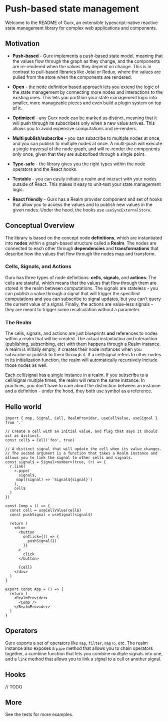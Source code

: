 # Push-based state management 

Welcome to the README of Gurx, an extensible typescript-native reactive state management library for complex web applications and components. 

## Motivation

- **Push-based** - Gurx implements a push-based state model, meaning that the values flow through the graph as they change, and the components are re-rendered when the values they depend on change. This is in contrast to pull-based libraries like Jotai or Redux, where the values are pulled from the store when the components are rendered. 

- **Open** - the node definition based approach lets you extend the logic of the state management by connecting more nodes and interactions to the existing ones. This lets you partition your state management logic into smaller, more manageable pieces and even build a plugin system on top of it. 

- **Optimized** - any Gurx node can be marked as distinct, meaning that it will push through its subscribers only when a new value arrives. This allows you to avoid expensive computations and re-renders. 

- **Multi publish/subscribe** - you can subscribe to multiple nodes at once, and you can publish to multiple nodes at once. A multi-push will execute a single traversal of the node graph, and will re-render the components only once, given that they are subscribed through a single point. 

- **Type-safe** - the library gives you the right types within the node operators and the React hooks.

- **Testable** - you can easily initiate a realm and interact with your nodes outside of React. This makes it easy to unit-test your state management logic. 

- **React friendly** - Gurx has a Realm provider component and set of hooks that allow you to access the values and to publish new values in the given nodes. Under the hood, the hooks use `useSyncExternalStore`.

## Conceptual Overview

The library is based on the concept node **definitions**, which are instantiated into **nodes** within a graph-based structure called a **Realm**. The nodes are connected to each other through **dependencies** and **transformations** that describe how the values that flow through the nodes map and transform. 

### Cells, Signals, and Actions

Gurx has three types of node definitions: **cells**, **signals**, and **actions**. The cells are stateful, which means that the values that flow through them are stored in the realm between computations. The signals are stateless - you can publish a value through a signal that will trigger the specified computations and you can subscribe to signal updates, but you can't query the current value of a signal. Finally, the actions are value-less signals - they are meant to trigger some recalculation without a parameter. 

### The Realm

The cells, signals, and actions are just blueprints **and** references to nodes within a realm that will be created. The actual instantiation and interaction (publishing, subscribing, etc) with them happens through a Realm instance. A realm is initially empty; it creates their node instances when you subscribe or publish to them through it. If a cell/signal refers to other nodes in its initialization function, the realm will automatically recursively include those nodes as well. 

Each cell/signal has a single instance in a realm. If you subscribe to a cell/signal multiple times, the realm will return the same instance. In practices, you don't have to care about the distinction between an instance and a definition - under the hood, they both use symbol as a reference.

## Hello world

```tsx
import { map, Signal, Cell, RealmProvider, useCellValue, useSignal } from '.'

// Create a cell with an initial value, and flag that says it should act as distinct. 
const cell$ = Cell('foo', true)

// A distinct signal that will update the cell when its value changes. 
// The second argument is a function that takes a Realm instance and allows you to link the signal to other cells and signals. 
const signal$ = Signal<number>(true, (r) => {
  r.link(
    r.pipe(
      signal$,
     map((signal) => `Signal${signal}`)
    ),
    cell$
  )
})

const Comp = () => {
  const cell = useCellValue(cell$)
  const pushSignal = useSignal(signal$)

  return (
    <div>
      <button
        onClick={() => {
          pushSignal(1)
        }}
      >
        click
      </button>

      {cell}
    </div>
  )
}

export const App = () => {
  return (
    <RealmProvider>
      <Comp />
    </RealmProvider>
  )
}
```

## Operators 

Gurx exports a set of operators like `map`, `filter`, `mapTo`, etc. The realm instance also exposes a `pipe` method that allows you to chain operators together, a combine function that lets you combine multiple signals into one, and a `link` method that allows you to link a signal to a cell or another signal.

## Hooks 

// TODO

## More
See the tests for more examples. 
